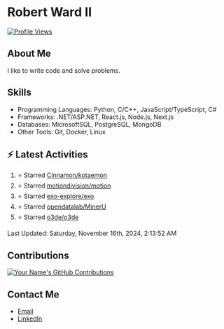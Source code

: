 
# Robert Ward II

[![Profile Views](https://komarev.com/ghpvc/?username=Robert-W-Ward)](https://github.com/Robert-W-Ward)

## About Me
I like to write code and solve problems.

## Skills
- Programming Languages: Python, C/C++, JavaScript/TypeScript, C#
- Frameworks: .NET/ASP.NET, React.js, Node.js, Next.js
- Databases: MicrosoftSQL, PostgreSQL, MongoDB
- Other Tools: Git, Docker, Linux

## :zap: Latest Activities
<!--RECENT_ACTIVITY:start-->
1. ⭐ Starred [Cinnamon/kotaemon](https://github.com/Cinnamon/kotaemon)
2. ⭐ Starred [motiondivision/motion](https://github.com/motiondivision/motion)
3. ⭐ Starred [exo-explore/exo](https://github.com/exo-explore/exo)
4. ⭐ Starred [opendatalab/MinerU](https://github.com/opendatalab/MinerU)
5. ⭐ Starred [o3de/o3de](https://github.com/o3de/o3de)
<!--RECENT_ACTIVITY:end-->

<!--RECENT_ACTIVITY:last_update-->
Last Updated: Saturday, November 16th, 2024, 2:13:52 AM
<!--RECENT_ACTIVITY:last_update_end-->

<!--END_SECTIN:activity-->
## Contributions
[![Your Name's GitHub Contributions](https://github-readme-streak-stats.herokuapp.com/?user=Robert-W-Ward&theme=radical)](https://github.com/your-username)

## Contact Me
- [Email](mailto:robertwesleyward2019@gmail.com)
- [LinkedIn](https://linkedin.com/in/https://www.linkedin.com/in/robert-ward-ii/)
